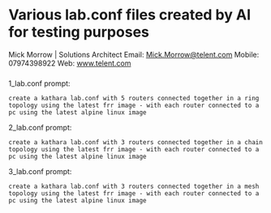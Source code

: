 # Various lab.conf files created by AI for testing purposes

Mick Morrow  | Solutions Architect
Email: Mick.Morrow@telent.com
Mobile: 07974398922
Web: www.telent.com

###

1_lab.conf prompt:

```
create a kathara lab.conf with 5 routers connected together in a ring topology using the latest frr image - with each router connected to a pc using the latest alpine linux image
```

2_lab.conf prompt:

```
create a kathara lab.conf with 3 routers connected together in a chain topology using the latest frr image - with each router connected to a pc using the latest alpine linux image
```

3_lab.conf prompt:

```
create a kathara lab.conf with 3 routers connected together in a mesh topology using the latest frr image - with each router connected to a pc using the latest alpine linux image
```
